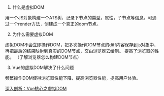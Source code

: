 1. 什么是虚拟DOM

  用一个JS对象构建一个ATS树，记录下节点的类型，属性，子节点等信息。可通过一个render方法，创建成一个真正的dom节点。

2. 为什么需要虚拟DOM
  
  虚拟DOM不会立即操作DOM，把多次操作DOM节点的diff内容保存到js对象中，再把最后的结果映射到真实的DOM节点，交由浏览器去绘制。
  提高了浏览器的性能。
  （了解浏览器怎么构建DOM节点）

3. Vue的虚拟DOM解决了什么问题

  频繁操作DOM使得浏览器性能下降，提高浏览器性能，提高用户体验。


[深入剖析：Vue核心之虚拟DOM](https://juejin.im/post/5d36cc575188257aea108a74)